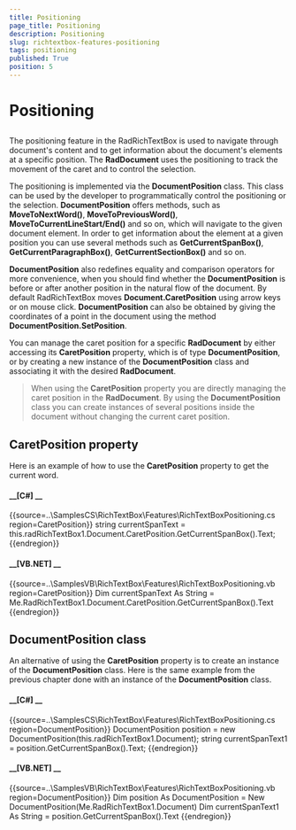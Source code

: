 ```yaml
---
title: Positioning
page_title: Positioning
description: Positioning
slug: richtextbox-features-positioning
tags: positioning
published: True
position: 5
---
```


# Positioning



## 

The positioning feature in the RadRichTextBox is used to navigate through document's content and to get information about the document's
		        	elements at a specific position. The __RadDocument__ uses the positioning to track the movement of the caret and to
		        	control the selection.
		        

The positioning is implemented via the __DocumentPosition__ class. This class can be used by the developer to
		        	programmatically control the positioning or the selection. __DocumentPosition__ offers methods, such as 
		        	__MoveToNextWord()__, __MoveToPreviousWord()__, __MoveToCurrentLineStart/End()__ and
		        	so on, which will navigate to the given document element. In order to get information about the element at a given position you can use several
		        	methods such as __GetCurrentSpanBox()__, __GetCurrentParagraphBox()__, 
		        	__GetCurrentSectionBox()__ and so on. 
		        

__DocumentPosition__ also redefines equality and comparison operators for more convenience, when you should
		        	find whether the __DocumentPosition__ is before or after another position in the natural flow of the document.
		        	By default RadRichTextBox moves __Document.CaretPosition__ using arrow keys or on mouse click. 
		        	__DocumentPosition__ can also be obtained by giving the coordinates of a point in the document using
		        	the method __DocumentPosition.SetPosition__.
		        

You can manage the caret position for a specific __RadDocument__ by either accessing its 
		        	__CaretPosition__ property, which is of type __DocumentPosition__, 
		        	or by creating a new instance of the __DocumentPosition__ class and associating it with the desired 
		        	__RadDocument__.
		        

>When using the __CaretPosition__ property you are directly managing the caret position in the 
				  	__RadDocument__. By using the __DocumentPosition__ class you can create 
				  	instances of several positions inside the document without changing the current caret position.
				  

## CaretPosition property

Here is an example of how to use the __CaretPosition__ property to get the current word.

#### __[C#] __

{{source=..\SamplesCS\RichTextBox\Features\RichTextBoxPositioning.cs region=CaretPosition}}
	            string currentSpanText = this.radRichTextBox1.Document.CaretPosition.GetCurrentSpanBox().Text;
	{{endregion}}



#### __[VB.NET] __

{{source=..\SamplesVB\RichTextBox\Features\RichTextBoxPositioning.vb region=CaretPosition}}
	        Dim currentSpanText As String = Me.RadRichTextBox1.Document.CaretPosition.GetCurrentSpanBox().Text
	{{endregion}}



## DocumentPosition class

An alternative of using the __CaretPosition__ property is to create an instance of the
		    	__DocumentPosition__ class. Here is the same example from the previous chapter done with
		    	an instance of the __DocumentPosition__ class.
		    

#### __[C#] __

{{source=..\SamplesCS\RichTextBox\Features\RichTextBoxPositioning.cs region=DocumentPosition}}
	            DocumentPosition position = new DocumentPosition(this.radRichTextBox1.Document);
	            string currentSpanText1 = position.GetCurrentSpanBox().Text;
	{{endregion}}



#### __[VB.NET] __

{{source=..\SamplesVB\RichTextBox\Features\RichTextBoxPositioning.vb region=DocumentPosition}}
	        Dim position As DocumentPosition = New DocumentPosition(Me.RadRichTextBox1.Document)
	        Dim currentSpanText1 As String = position.GetCurrentSpanBox().Text
	{{endregion}}



